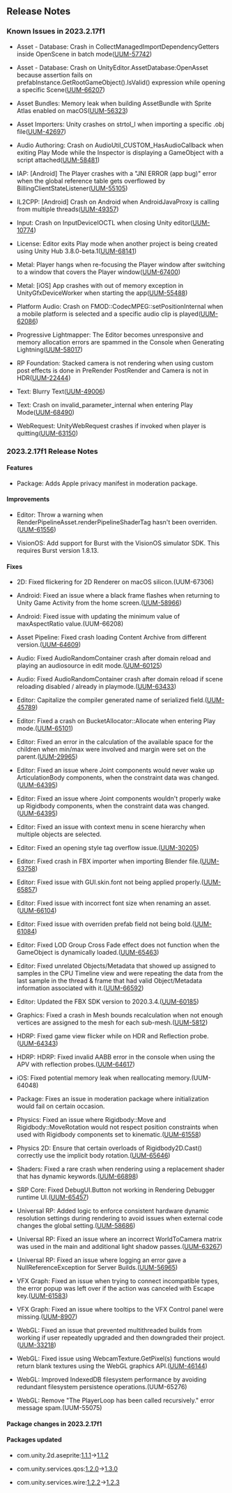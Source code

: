 ## Release Notes

### Known Issues in 2023.2.17f1

-   Asset - Database: Crash in CollectManagedImportDependencyGetters inside OpenScene in batch mode([UUM-57742](https://issuetracker.unity3d.com/issues/crash-in-collectmanagedimportdependencygetters-inside-openscene-in-batch-mode))

-   Asset - Database: Crash on UnityEditor.AssetDatabase:OpenAsset because assertion fails on prefabInstance.GetRootGameObject().IsValid() expression while opening a specific Scene([UUM-66207](https://issuetracker.unity3d.com/issues/crash-on-unityeditor-dot-assetdatabase-openasset-because-assertion-fails-on-prefabinstance-dot-getrootgameobject-dot-isvalid-expression-while-opening-a-specific-scene))

-   Asset Bundles: Memory leak when building AssetBundle with Sprite Atlas enabled on macOS([UUM-56323](https://issuetracker.unity3d.com/issues/memory-leak-when-building-assetbundle-with-sprite-atlas-enabled-on-macos))

-   Asset Importers: Unity crashes on strtol_l when importing a specific .obj file([UUM-42697](https://issuetracker.unity3d.com/issues/unity-crashes-on-strtol-l-when-importing-a-specific-obj-file))

-   Audio Authoring: Crash on AudioUtil_CUSTOM_HasAudioCallback when exiting Play Mode while the Inspector is displaying a GameObject with a script attached([UUM-58481](https://issuetracker.unity3d.com/issues/crash-on-audioutil-custom-hasaudiocallback-when-exiting-play-mode-while-the-inspector-is-displaying-a-gameobject-with-an-empty-script-attached))

-   IAP: \[Android\] The Player crashes with a \"JNI ERROR (app bug)\" error when the global reference table gets overflowed by BillingClientStateListener([UUM-55105](https://issuetracker.unity3d.com/issues/android-the-player-crashes-with-a-jni-error-app-bug-error-when-the-global-reference-table-gets-overflowed-by-billingclientstatelistener))

-   IL2CPP: \[Android\] Crash on Android when AndroidJavaProxy is calling from multiple threads([UUM-49357](https://issuetracker.unity3d.com/issues/android-crash-on-android-when-androidjavaproxy-is-calling-from-multiple-threads))

-   Input: Crash on InputDeviceIOCTL when closing Unity editor([UUM-10774](https://issuetracker.unity3d.com/issues/crash-on-inputdeviceioctl-when-closing-unity-editor))

-   License: Editor exits Play mode when another project is being created using Unity Hub 3.8.0-beta.1([UUM-68141](https://issuetracker.unity3d.com/issues/editor-exits-play-mode-when-another-project-is-being-created-using-unity-hub-3-dot-8-0-beta-dot-1))

-   Metal: Player hangs when re-focusing the Player window after switching to a window that covers the Player window([UUM-67400](https://issuetracker.unity3d.com/issues/player-hangs-when-re-focusing-the-player-window-after-switching-to-a-window-that-covers-the-player-window))

-   Metal: \[iOS\] App crashes with out of memory exception in UnityGfxDeviceWorker when starting the app([UUM-55488](https://issuetracker.unity3d.com/issues/ios-app-crashes-with-out-of-memory-exception-in-unitygfxdeviceworker-when-starting-the-app))

-   Platform Audio: Crash on FMOD::CodecMPEG::setPositionInternal when a mobile platform is selected and a specific audio clip is played([UUM-62086](https://issuetracker.unity3d.com/issues/crash-on-fmod-codecmpeg-setpositioninternal-when-a-mobile-platform-is-selected-and-a-specific-audio-clip-is-played))

-   Progressive Lightmapper: The Editor becomes unresponsive and memory allocation errors are spammed in the Console when Generating Lightning([UUM-58017](https://issuetracker.unity3d.com/issues/the-editor-becomes-unresponsive-and-memory-allocation-errors-are-spammed-in-the-console-when-generating-lightning))

-   RP Foundation: Stacked camera is not rendering when using custom post effects is done in PreRender PostRender and Camera is not in HDR([UUM-22444](https://issuetracker.unity3d.com/issues/ios-stacked-camera-is-not-rendering-when-using-custom-post-effects-and-build-target-is-set-to-ios))

-   Text: Blurry Text([UUM-49006](https://issuetracker.unity3d.com/issues/blurry-text))

-   Text: Crash on invalid_parameter_internal when entering Play Mode([UUM-68490](https://issuetracker.unity3d.com/issues/crash-on-invalid-parameter-internal-when-entering-play-mode))

-   WebRequest: UnityWebRequest crashes if invoked when player is quitting([UUM-63150](https://issuetracker.unity3d.com/issues/unitywebrequest-crashes-if-invoked-when-player-is-quitting))

### 2023.2.17f1 Release Notes

#### Features

-   Package: Adds Apple privacy manifest in moderation package.

#### Improvements

-   Editor: Throw a warning when RenderPipelineAsset.renderPipelineShaderTag hasn\'t been overriden.([UUM-61556](https://issuetracker.unity3d.com/issues/shaders-are-not-rendered-properly-after-blitting-in-player-when-creating-a-custom-render-pipeline-based-on-urp))

-   VisionOS: Add support for Burst with the VisionOS simulator SDK. This requires Burst version 1.8.13.

#### Fixes

-   2D: Fixed flickering for 2D Renderer on macOS silicon.(UUM-67306)

-   Android: Fixed an issue where a black frame flashes when returning to Unity Game Activity from the home screen.([UUM-58966](https://issuetracker.unity3d.com/issues/android-a-black-frame-flashes-when-returning-to-the-unity-game-activity-from-the-home-screen))

-   Android: Fixed issue with updating the minimum value of maxAspectRatio value.(UUM-66208)

-   Asset Pipeline: Fixed crash loading Content Archive from different version.([UUM-64609](https://issuetracker.unity3d.com/issues/crash-when-loading-content-archive-from-a-different-unity-version))

-   Audio: Fixed AudioRandomContainer crash after domain reload and playing an audiosource in edit mode.([UUM-60125](https://issuetracker.unity3d.com/issues/crash-triggering-arc-in-edit-mode))

-   Audio: Fixed AudioRandomContainer crash after domain reload if scene reloading disabled / already in playmode.([UUM-63433](https://issuetracker.unity3d.com/issues/crash-on-audioplayableoutput-settargetaudiosource-when-enabling-the-audio-source-component-in-play-mode-enter-play-mode-options-is-enabled-and-audio-source-has-its-audio-resource-set-as-an-audio-random-container))

-   Editor: Capitalize the compiler generated name of serialized field.([UUM-45789](https://issuetracker.unity3d.com/issues/applying-the-serializefield-attribute-to-the-field-generated-by-the-property-doesnt-capitalize-it-in-the-inspector))

-   Editor: Fixed a crash on BucketAllocator::Allocate when entering Play mode.([UUM-65101](https://issuetracker.unity3d.com/issues/crash-on-bucketallocator-allocate-when-entering-play-mode))

-   Editor: Fixed an error in the calculation of the available space for the children when min/max were involved and margin were set on the parent.([UUM-29965](https://issuetracker.unity3d.com/issues/borders-of-an-element-dont-match-its-childrens-borders-when-the-element-has-max-width-specified))

-   Editor: Fixed an issue where Joint components would never wake up ArticulationBody components, when the constraint data was changed.([UUM-64395](https://issuetracker.unity3d.com/issues/changes-on-configurablejoint-dont-apply-when-the-rigidbody-has-fallen-asleep))

-   Editor: Fixed an issue where Joint components wouldn\'t properly wake up Rigidbody components, when the constraint data was changed.([UUM-64395](https://issuetracker.unity3d.com/issues/changes-on-configurablejoint-dont-apply-when-the-rigidbody-has-fallen-asleep))

-   Editor: Fixed an issue with context menu in scene hierarchy when multiple objects are selected.

-   Editor: Fixed an opening style tag overflow issue.([UUM-30205](https://issuetracker.unity3d.com/issues/indexoutofrangeexception-index-was-outside-the-bounds-of-the-array-error-when-selecting-text))

-   Editor: Fixed crash in FBX importer when importing Blender file.([UUM-63758](https://issuetracker.unity3d.com/issues/crash-on-convertblendertofbx-while-importing-a-specific-blend-file))

-   Editor: Fixed issue with GUI.skin.font not being applied properly.([UUM-65857](https://issuetracker.unity3d.com/issues/text-font-doesnt-change-in-play-mode-when-using-gui-dot-skin-dot-font))

-   Editor: Fixed issue with incorrect font size when renaming an asset.([UUM-66104](https://issuetracker.unity3d.com/issues/font-of-file-name-in-renaming-mode-expands-in-project-view))

-   Editor: Fixed issue with overriden prefab field not being bold.([UUM-61084](https://issuetracker.unity3d.com/issues/overriden-prefab-field-text-in-the-inspector-window-is-not-bold-when-the-prefab-has-overridden-fields))

-   Editor: Fixed LOD Group Cross Fade effect does not function when the GameObject is dynamically loaded.([UUM-65463](https://issuetracker.unity3d.com/issues/lod-group-cross-fade-effect-is-not-working-when-the-gameobject-is-loaded-dynamically))

-   Editor: Fixed unrelated Objects/Metadata that showed up assigned to samples in the CPU Timeline view and were repeating the data from the last sample in the thread &amp; frame that had valid Object/Metadata information associated with it.([UUM-66592](https://issuetracker.unity3d.com/issues/unrelated-objects-slash-metadata-are-assigned-to-samples-past-the-last-one-with-valid-object-slash-metadata-information-as-observed-in-cpu-usage-timeline))

-   Editor: Updated the FBX SDK version to 2020.3.4.([UUM-60185](https://issuetracker.unity3d.com/issues/silicon-modelimporter-dot-import-takes-a-long-time-when-opening-a-project-in-batch-mode))

-   Graphics: Fixed a crash in Mesh bounds recalculation when not enough vertices are assigned to the mesh for each sub-mesh.([UUM-5812](https://issuetracker.unity3d.com/issues/crash-on-mesh-recalculatebounds-when-assigning-not-enough-vertices-for-two-submeshes))

-   HDRP: Fixed game view flicker while on HDR and Reflection probe.([UUM-64343](https://issuetracker.unity3d.com/issues/the-game-view-flickers-on-play-mode-when-using-reflection-probe-and-hdr-display))

-   HDRP: HDRP: Fixed invalid AABB error in the console when using the APV with reflection probes.([UUM-64617](https://issuetracker.unity3d.com/issues/clearable-invalid-aabb-inaabb-errors-thrown-in-the-console-when-creating-project-using-3d-sample-scene-hdrp-template))

-   iOS: Fixed potential memory leak when reallocating memory.(UUM-64048)

-   Package: Fixes an issue in moderation package where initialization would fail on certain occasion.

-   Physics: Fixed an issue where Rigidbody::Move and Rigidbody::MoveRotation would not respect position constraints when used with Rigidbody components set to kinematic.([UUM-61558](https://issuetracker.unity3d.com/issues/kinematic-rigidbodies-can-move-despite-having-constraints-enabled-when-using-rigidbody-dot-moveposition))

-   Physics 2D: Ensure that certain overloads of Rigidbody2D.Cast() correctly use the implicit body rotation.([UUM-65646](https://issuetracker.unity3d.com/issues/some-rigidbody2d-dot-cast-overloads-do-not-correct-use-the-rigidbody2d-angle))

-   Shaders: Fixed a rare crash when rendering using a replacement shader that has dynamic keywords.([UUM-66898](https://issuetracker.unity3d.com/issues/crash-on-dynamicbranchstate-preparestate-when-renderpipeline-dot-submitrenderrequest-is-called))

-   SRP Core: Fixed DebugUI.Button not working in Rendering Debugger runtime UI.([UUM-65457](https://issuetracker.unity3d.com/issues/debugui-dot-button-does-not-invoke-action-when-clicked))

-   Universal RP: Added logic to enforce consistent hardware dynamic resolution settings during rendering to avoid issues when external code changes the global setting.([UUM-58686](https://issuetracker.unity3d.com/issues/using-both-rthandle-and-dynamic-resolution-outputs-argumentnullexception-eventually-causing-a-crash))

-   Universal RP: Fixed an issue where an incorrect WorldToCamera matrix was used in the main and additional light shadow passes.([UUM-63267](https://issuetracker.unity3d.com/issues/incorrect-unity-worldtocamera-and-unity-cameratoworld-matrices-are-set-when-performing-the-shadowcaster-pass))

-   Universal RP: Fixed an issue where logging an error gave a NullReferenceException for Server Builds.([UUM-56965](https://issuetracker.unity3d.com/issues/nullreferenceexception-is-thrown-when-running-a-dedicated-server-build-with-checked-enable-dedicated-server-optimizations-player-settings-checkbox))

-   VFX Graph: Fixed an issue when trying to connect incompatible types, the error popup was left over if the action was canceled with Escape key.([UUM-61583](https://issuetracker.unity3d.com/issues/vfx-wrong-type-popup-gets-stuck))

-   VFX Graph: Fixed an issue where tooltips to the VFX Control panel were missing.([UUM-8907](https://issuetracker.unity3d.com/issues/vfx-graph-vfx-control-window-does-not-have-tooltips))

-   WebGL: Fixed an issue that prevented multithreaded builds from working if user repeatedly upgraded and then downgraded their project.([UUM-33218](https://issuetracker.unity3d.com/issues/the-index-dot-html-file-is-generated-incorrectly-when-building-a-webgl-project))

-   WebGL: Fixed issue using WebcamTexture.GetPixel(s) functions would return blank textures using the WebGL graphics API.([UUM-46144](https://issuetracker.unity3d.com/issues/webcamtexture-dot-getpixels32-returns-black-pixels-when-in-webgl-player))

-   WebGL: Improved IndexedDB filesystem performance by avoiding redundant filesystem persistence operations.(UUM-65276)

-   WebGL: Remove \"The PlayerLoop has been called recursively.\" error message spam.(UUM-55075)

#### Package changes in 2023.2.17f1

#### Packages updated

-   com.unity.2d.aseprite:[1.1.1](https://docs.unity3d.com/Packages/com.unity.2d.aseprite@1.1//changelog/CHANGELOG.html)&#x2192;[1.1.2](https://docs.unity3d.com/Packages/com.unity.2d.aseprite@1.1//changelog/CHANGELOG.html)

-   com.unity.services.qos:[1.2.0](https://docs.unity3d.com/Packages/com.unity.services.qos@1.2//changelog/CHANGELOG.html)&#x2192;[1.3.0](https://docs.unity3d.com/Packages/com.unity.services.qos@1.3//changelog/CHANGELOG.html)

-   com.unity.services.wire:[1.2.2](https://docs.unity3d.com/Packages/com.unity.services.wire@1.2//changelog/CHANGELOG.html)&#x2192;[1.2.3](https://docs.unity3d.com/Packages/com.unity.services.wire@1.2//changelog/CHANGELOG.html)
